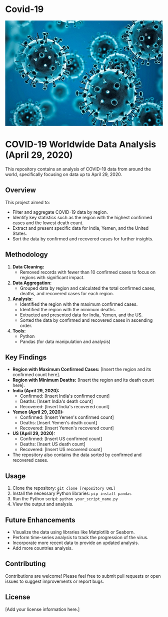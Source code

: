 # Covid-19
![Covid-19](https://github.com/Nikeshji/Covid-19_DataAnalyisis/blob/main/covid-19.png)
# COVID-19 Worldwide Data Analysis (April 29, 2020)

This repository contains an analysis of COVID-19 data from around the world, specifically focusing on data up to April 29, 2020.

## Overview

This project aimed to:

* Filter and aggregate COVID-19 data by region.
* Identify key statistics such as the region with the highest confirmed cases and the lowest death count.
* Extract and present specific data for India, Yemen, and the United States.
* Sort the data by confirmed and recovered cases for further insights.



## Methodology

1.  **Data Cleaning:**
    * Removed records with fewer than 10 confirmed cases to focus on regions with significant impact.
2.  **Data Aggregation:**
    * Grouped data by region and calculated the total confirmed cases, deaths, and recovered cases for each region.
3.  **Analysis:**
    * Identified the region with the maximum confirmed cases.
    * Identified the region with the minimum deaths.
    * Extracted and presented data for India, Yemen, and the US.
    * Sorted the data by confirmed and recovered cases in ascending order.
4.  **Tools:**
    * Python
    * Pandas (for data manipulation and analysis)

## Key Findings

* **Region with Maximum Confirmed Cases:** [Insert the region and its confirmed count here].
* **Region with Minimum Deaths:** [Insert the region and its death count here].
* **India (April 29, 2020):**
    * Confirmed: [Insert India's confirmed count]
    * Deaths: [Insert India's death count]
    * Recovered: [Insert India's recovered count]
* **Yemen (April 29, 2020):**
    * Confirmed: [Insert Yemen's confirmed count]
    * Deaths: [Insert Yemen's death count]
    * Recovered: [Insert Yemen's recovered count]
* **US (April 29, 2020):**
    * Confirmed: [Insert US confirmed count]
    * Deaths: [Insert US death count]
    * Recovered: [Insert US recovered count]
* The repository also contains the data sorted by confirmed and recovered cases.

## Usage

1.  Clone the repository: `git clone [repository URL]`
2.  Install the necessary Python libraries: `pip install pandas`
3.  Run the Python script: `python your_script_name.py`
4.  View the output and analysis.

## Future Enhancements

* Visualize the data using libraries like Matplotlib or Seaborn.
* Perform time-series analysis to track the progression of the virus.
* Incorporate more recent data to provide an updated analysis.
* Add more countries analysis.

## Contributing

Contributions are welcome! Please feel free to submit pull requests or open issues to suggest improvements or report bugs.

## License

[Add your license information here.]
